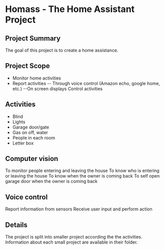 # Homass - The Home Assistant Project
## Project Summary
The goal of this project is to create a home assistance.

## Project Scope
- Monitor home activities
- Report activities
-- Through voice control (Amazon echo, google home, etc.)
--On screen displays
Control activities

## Activities
- Blind
- Lights
- Garage door/gate
- Gas on off, water
- People in each room
- Letter box

## Computer vision 
To monitor people entering and leaving the house
To know who is entering or leaving the house
To know when the owner is coming back
To self open garage door when the owner is coming back

## Voice control
Report information from sensors
Receive user input and perform action

## Details
The project is split into smaller project according the the activities. Information about each small project are available in their folder.

